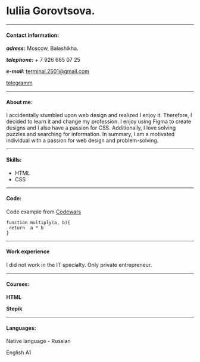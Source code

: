 # Iuliia Gorovtsova.

---

#### Сontact information:

**_adress:_** Moscow, Balashikha.

**_telephone:_** + 7 926 665 07 25

**_e-mail:_** <terminal.2501@gmail.com>

[telegramm](https://t.me/Gull_GGG)

---

#### About me:

I accidentally stumbled upon web design and realized I enjoy it. Therefore, I decided to learn it and change my profession. I enjoy using Figma to create designs and I also have a passion for CSS. Additionally, I love solving puzzles and searching for information. In summary, I am a motivated individual with a passion for web design and problem-solving.

---

#### Skills:

- HTML
- CSS

---

#### Code:

Code example from [Codewars](https://www.codewars.com/)

```
function multiply(a, b){
 return  a * b
}

```

---

#### Work experience

I did not work in the IT specialty.
Only private entrepreneur.

---

#### Courses:

**HTML**

**Stepik**

---

#### Languages:

Native language - Russian

English A1
